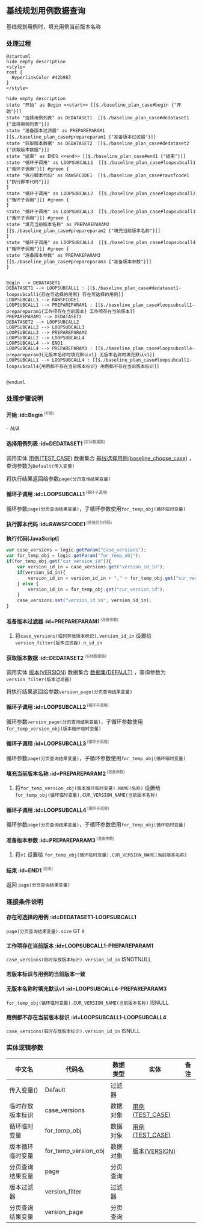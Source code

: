 ## 基线规划用例数据查询 <!-- {docsify-ignore-all} -->

   基线规划用例时，填充用例当前版本名称

### 处理过程

```plantuml
@startuml
hide empty description
<style>
root {
  HyperlinkColor #42b983
}
</style>

hide empty description
state "开始" as Begin <<start>> [[$./baseline_plan_case#begin {"开始"}]]
state "选择用例列表" as DEDATASET1  [[$./baseline_plan_case#dedataset1 {"选择用例列表"}]]
state "准备版本过滤器" as PREPAREPARAM1  [[$./baseline_plan_case#prepareparam1 {"准备版本过滤器"}]]
state "获取版本数据" as DEDATASET2  [[$./baseline_plan_case#dedataset2 {"获取版本数据"}]]
state "结束" as END1 <<end>> [[$./baseline_plan_case#end1 {"结束"}]]
state "循环子调用" as LOOPSUBCALL1  [[$./baseline_plan_case#loopsubcall1 {"循环子调用"}]] #green {
state "执行脚本代码" as RAWSFCODE1  [[$./baseline_plan_case#rawsfcode1 {"执行脚本代码"}]]
}
state "循环子调用" as LOOPSUBCALL2  [[$./baseline_plan_case#loopsubcall2 {"循环子调用"}]] #green {
}
state "循环子调用" as LOOPSUBCALL3  [[$./baseline_plan_case#loopsubcall3 {"循环子调用"}]] #green {
state "填充当前版本名称" as PREPAREPARAM2  [[$./baseline_plan_case#prepareparam2 {"填充当前版本名称"}]]
}
state "循环子调用" as LOOPSUBCALL4  [[$./baseline_plan_case#loopsubcall4 {"循环子调用"}]] #green {
state "准备版本参数" as PREPAREPARAM3  [[$./baseline_plan_case#prepareparam3 {"准备版本参数"}]]
}


Begin --> DEDATASET1
DEDATASET1 --> LOOPSUBCALL1 : [[$./baseline_plan_case#dedataset1-loopsubcall1{存在可选择的用例} 存在可选择的用例]]
LOOPSUBCALL1 --> RAWSFCODE1
LOOPSUBCALL1 --> PREPAREPARAM1 : [[$./baseline_plan_case#loopsubcall1-prepareparam1{工作项存在当前版本} 工作项存在当前版本]]
PREPAREPARAM1 --> DEDATASET2
DEDATASET2 --> LOOPSUBCALL2
LOOPSUBCALL2 --> LOOPSUBCALL3
LOOPSUBCALL3 --> PREPAREPARAM2
LOOPSUBCALL2 --> LOOPSUBCALL4
LOOPSUBCALL4 --> END1
LOOPSUBCALL4 --> PREPAREPARAM3 : [[$./baseline_plan_case#loopsubcall4-prepareparam3{无版本名称时填充默认v1} 无版本名称时填充默认v1]]
LOOPSUBCALL1 --> LOOPSUBCALL4 : [[$./baseline_plan_case#loopsubcall1-loopsubcall4{用例都不存在当前版本标识} 用例都不存在当前版本标识]]


@enduml
```


### 处理步骤说明

#### 开始 :id=Begin<sup class="footnote-symbol"> <font color=gray size=1>[开始]</font></sup>



*- N/A*
#### 选择用例列表 :id=DEDATASET1<sup class="footnote-symbol"> <font color=gray size=1>[实体数据集]</font></sup>



调用实体 [用例(TEST_CASE)](module/TestMgmt/test_case.md) 数据集合 [基线选择用例(baseline_choose_case)](module/TestMgmt/test_case#数据集合) ，查询参数为`Default(传入变量)`

将执行结果返回给参数`page(分页查询结果变量)`

#### 循环子调用 :id=LOOPSUBCALL1<sup class="footnote-symbol"> <font color=gray size=1>[循环子调用]</font></sup>



循环参数`page(分页查询结果变量)`，子循环参数使用`for_temp_obj(循环临时变量)`
#### 执行脚本代码 :id=RAWSFCODE1<sup class="footnote-symbol"> <font color=gray size=1>[直接后台代码]</font></sup>



<p class="panel-title"><b>执行代码[JavaScript]</b></p>

```javascript
var case_versions = logic.getParam("case_versions");
var for_temp_obj = logic.getParam("for_temp_obj");
if(for_temp_obj.get("cur_version_id")){
    var version_id_in = case_versions.get("version_id_in");
    if(version_id_in){
        version_id_in = version_id_in + "," + for_temp_obj.get("cur_version_id");
    } else {
        version_id_in = for_temp_obj.get("cur_version_id");
    }
    case_versions.set("version_id_in", version_id_in);
}
```

#### 准备版本过滤器 :id=PREPAREPARAM1<sup class="footnote-symbol"> <font color=gray size=1>[准备参数]</font></sup>



1. 将`case_versions(临时存放版本标识).version_id_in` 设置给  `version_filter(版本过滤器).n_id_in`

#### 获取版本数据 :id=DEDATASET2<sup class="footnote-symbol"> <font color=gray size=1>[实体数据集]</font></sup>



调用实体 [版本(VERSION)](module/Base/version.md) 数据集合 [数据集(DEFAULT)](module/Base/version#数据集合) ，查询参数为`version_filter(版本过滤器)`

将执行结果返回给参数`version_page(分页查询结果变量)`

#### 循环子调用 :id=LOOPSUBCALL2<sup class="footnote-symbol"> <font color=gray size=1>[循环子调用]</font></sup>



循环参数`version_page(分页查询结果变量)`，子循环参数使用`for_temp_version_obj(版本循环临时变量)`
#### 循环子调用 :id=LOOPSUBCALL3<sup class="footnote-symbol"> <font color=gray size=1>[循环子调用]</font></sup>



循环参数`page(分页查询结果变量)`，子循环参数使用`for_temp_obj(循环临时变量)`
#### 填充当前版本名称 :id=PREPAREPARAM2<sup class="footnote-symbol"> <font color=gray size=1>[准备参数]</font></sup>



1. 将`for_temp_version_obj(版本循环临时变量).NAME(名称)` 设置给  `for_temp_obj(循环临时变量).CUR_VERSION_NAME(当前版本名称)`

#### 循环子调用 :id=LOOPSUBCALL4<sup class="footnote-symbol"> <font color=gray size=1>[循环子调用]</font></sup>



循环参数`page(分页查询结果变量)`，子循环参数使用`for_temp_obj(循环临时变量)`
#### 准备版本参数 :id=PREPAREPARAM3<sup class="footnote-symbol"> <font color=gray size=1>[准备参数]</font></sup>



1. 将`v1` 设置给  `for_temp_obj(循环临时变量).CUR_VERSION_NAME(当前版本名称)`

#### 结束 :id=END1<sup class="footnote-symbol"> <font color=gray size=1>[结束]</font></sup>



返回 `page(分页查询结果变量)`


### 连接条件说明
#### 存在可选择的用例 :id=DEDATASET1-LOOPSUBCALL1

`page(分页查询结果变量).size` GT `0`
#### 工作项存在当前版本 :id=LOOPSUBCALL1-PREPAREPARAM1

`case_versions(临时存放版本标识).version_id_in` ISNOTNULL
#### 若版本标识与用例的当前版本一致 


#### 无版本名称时填充默认v1 :id=LOOPSUBCALL4-PREPAREPARAM3

`for_temp_obj(循环临时变量).CUR_VERSION_NAME(当前版本名称)` ISNULL
#### 用例都不存在当前版本标识 :id=LOOPSUBCALL1-LOOPSUBCALL4

`case_versions(临时存放版本标识).version_id_in` ISNULL


### 实体逻辑参数

|    中文名   |    代码名    |  数据类型    |  实体   |备注 |
| --------| --------| -------- | -------- | --------   |
|传入变量(<i class="fa fa-check"/></i>)|Default|过滤器|||
|临时存放版本标识|case_versions|数据对象|[用例(TEST_CASE)](module/TestMgmt/test_case.md)||
|循环临时变量|for_temp_obj|数据对象|[用例(TEST_CASE)](module/TestMgmt/test_case.md)||
|版本循环临时变量|for_temp_version_obj|数据对象|[版本(VERSION)](module/Base/version.md)||
|分页查询结果变量|page|分页查询|||
|版本过滤器|version_filter|过滤器|||
|分页查询结果变量|version_page|分页查询|||
